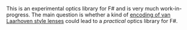 This is an experimental optics library for F# and is very much work-in-progress.
The main question is whether a kind of
[encoding of van Laarhoven style lenses](https://gist.github.com/polytypic/b3bda0be1e1260e68959d5ffd612639d)
could lead to a *practical* optics library for F#.
